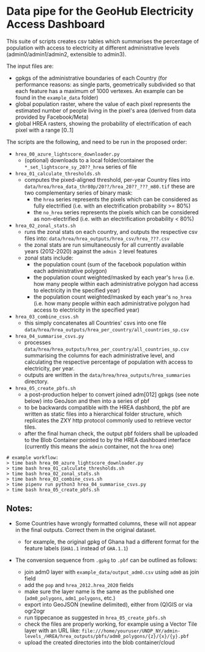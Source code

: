 Data pipe for the GeoHub Electricity Access Dashboard
===

This suite of scripts creates csv tables which summarises the percentage of population with access to electricity at different administrative levels (admin0/admin1/admin2, extensible to admin3).

The input files are:

- gpkgs of the administrative boundaries of each Country (for performance reasons: as single parts, geometrically subdivided so that each feature has a maximum of 1000 vertexes. An example can be found in the `example_data` folder)
- global population raster, where the value of each pixel represents the estimated number of people living in the pixel's area (derived from data provided by Facebook/Meta)
- global HREA rasters, showing the probability of electrification of each pixel with a range [0..1]

The scripts are the following, and need to be run in the proposed order:

- `hrea_00_azure_lightscore_downloader.py`
  - (optional) downloads to a local folder/container the `*_set_lightscore_sy_20??_hrea` series of file
- `hrea_01_calculate_thresholds.sh`
  - computes the pixed-aligned threshold, per-year Country files into `data/hrea/hrea_data_thr80p/20??/hrea_20??_???_m80.tif` these are two complementary series of binary mask:
    - the `hrea` series represents the pixels which can be considered as fully electrified (i.e. with an electrification probability >= 80%) 
    - the `no_hrea` series represents the pixels which can be considered as non-electrified (i.e. with an electrification probability < 80%) 
- `hrea_02_zonal_stats.sh`
  - runs the zonal stats on each country, and outputs the respective csv files into: `data/hrea/hrea_outputs/hrea_csv/hrea_???.csv`
  - the zonal stats are run simultaneously for all currently available years (2012-2020) against the `admin 2` level features
  - zonal stats include:
    - the population count (sum of the facebook population within each administrative polygon)
    - the population count weighted/masked by each year's `hrea` (i.e. how many people within each administrative polygon had access to electricity in the specified year)
    - the population count weighted/masked by each year's `no_hrea` (i.e. how many people within each administrative polygon had access to electricity in the specified year)
- `hrea_03_combine_csvs.sh`
  - this simply concatenates all Countries' csvs into one file `data/hrea/hrea_outputs/hrea_per_country/all_countries_sp.csv`
- `hrea_04_summarise_csvs.py`
  - processes `data/hrea/hrea_outputs/hrea_per_country/all_countries_sp.csv` summarising the columns for each administrative level, and calculating the respective percentage of population with access to electricity, per year.
  - outputs are written in the `data/hrea/hrea_outputs/hrea_summaries` directory.
- `hrea_05_create_pbfs.sh`
  - a post-production helper to convert joined adm[012] gpkgs (see note below) into GeoJson and then into a series of pbf 
  - to be backwards compatible with the HREA dashbord, the pbf are written as static files into a hierarchical folder structure, which replicates the ZXY http protocol commonly used to retrieve vector tiles.
  - after the final human check, the output pbf folders shall be uploaded to the Blob Container pointed to by the HREA dashboard interface (currently this means the `admin` container, not the `hrea` one)

```
# example workflow:
> time bash hrea_00_azure_lightscore_downloader.py
> time bash hrea_01_calculate_thresholds.sh
> time bash hrea_02_zonal_stats.sh
> time bash hrea_03_combine_csvs.sh
> time pipenv run python3 hrea_04_summarise_csvs.py
> time bash hrea_05_create_pbfs.sh
```

Notes:
---

- Some Countries have wrongly formatted columns, these will not appear in the final outputs. Correct them in the original dataset.
  - for example, the original gpkg of Ghana had a different format for the feature labels (`GHA1.1` instead of `GHA.1.1`)


- The conversion sequence from `.gpkg` to `.pbf` can be outlined as follows:
  - join adm0 layer with `example_data/output_adm0.csv` using `adm0` as join field
  - add the `pop` and `hrea_2012`..`hrea_2020` fields
  - make sure the layer name is the same as the published one (`adm0_polygons`, `adm1_polygons`, etc.)
  - export into GeoJSON (newline delimited), either from (Q)GIS or via ogr2ogr 
  - run tippecanoe as suggested in `hrea_05_create_pbfs.sh`
  - check the files are properly working, for example using a Vector Tile layer with an URL like: `file:///home/youruser/UNDP_NY/admin-levels_/HREA/hrea_outputs/pbfs/adm0_polygons/{z}/{x}/{y}.pbf`
  - upload the created directories into the blob container/cloud
